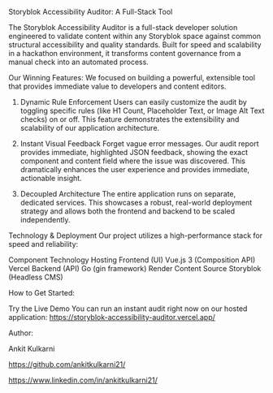 Storyblok Accessibility Auditor: A Full-Stack Tool 

The Storyblok Accessibility Auditor is a full-stack developer solution engineered to validate content within any Storyblok space against common structural accessibility and quality standards. Built for speed and scalability in a hackathon environment, it transforms content governance from a manual check into an automated process.

Our Winning Features:
We focused on building a powerful, extensible tool that provides immediate value to developers and content editors.

1. Dynamic Rule Enforcement
Users can easily customize the audit by toggling specific rules (like H1 Count, Placeholder Text, or Image Alt Text checks) on or off. This feature demonstrates the extensibility and scalability of our application architecture.

2. Instant Visual Feedback
Forget vague error messages. Our audit report provides immediate, highlighted JSON feedback, showing the exact component and content field where the issue was discovered. This dramatically enhances the user experience and provides immediate, actionable insight.

3. Decoupled Architecture
The entire application runs on separate, dedicated services. This showcases a robust, real-world deployment strategy and allows both the frontend and backend to be scaled independently.

Technology & Deployment
Our project utilizes a high-performance stack for speed and reliability:

Component	    Technology	                 Hosting
Frontend (UI)	Vue.js 3 (Composition API)	 Vercel
Backend (API)	Go (gin framework)	         Render
Content Source	Storyblok (Headless CMS)	

How to Get Started:

Try the Live Demo
You can run an instant audit right now on our hosted application:
https://storyblok-accessibility-auditor.vercel.app/

Author:

Ankit Kulkarni

https://github.com/ankitkulkarni21/

https://www.linkedin.com/in/ankitkulkarni21/

